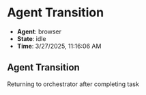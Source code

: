 # Agent Transition

- **Agent**: browser
- **State**: idle
- **Time**: 3/27/2025, 11:16:06 AM

## Agent Transition

Returning to orchestrator after completing task

